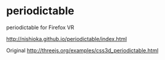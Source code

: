 # periodictable
periodictable for Firefox VR

http://nishioka.github.io/periodictable/index.html

Original
http://threejs.org/examples/css3d_periodictable.html
